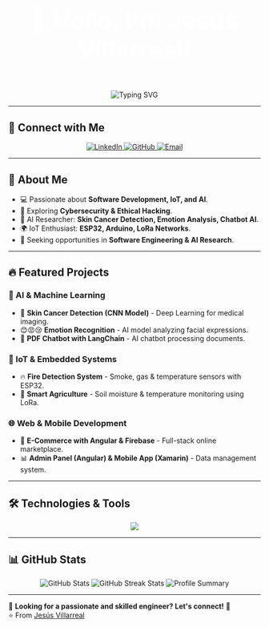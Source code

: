 <h1 align="center" style="font-size: 48px; font-weight: bold; color: white; padding: 20px; border-radius: 10px;">
  👋 Hello, I'm <b>Jesús Villarreal!</b>
</h1>

<p align="center">
  <img src="https://readme-typing-svg.herokuapp.com?color=%23FFD700&size=28&center=true&vCenter=true&width=600&lines=Software+Engineer;IoT+Developer;AI+Researcher;Cybersecurity+Learner&background=1e1e1e" alt="Typing SVG" />
</p>

---

## 🔗 Connect with Me

<p align="center">
  <a href="https://www.linkedin.com/in/jesus-villarreal/" target="_blank">
    <img src="https://img.shields.io/badge/LinkedIn-%230077B5.svg?style=for-the-badge&logo=linkedin&logoColor=white" alt="LinkedIn" />
  </a>
  <a href="https://github.com/jesusvillarreal" target="_blank">
    <img src="https://img.shields.io/badge/GitHub-%23181717.svg?style=for-the-badge&logo=github&logoColor=white" alt="GitHub" />
  </a>
  <a href="mailto:jesus.villarreal@cecar.edu.co">
    <img src="https://img.shields.io/badge/Email-%23D14836.svg?style=for-the-badge&logo=gmail&logoColor=white" alt="Email" />
  </a>
</p>

---

## 🚀 About Me

- 💻 Passionate about **Software Development, IoT, and AI**.
- 🔐 Exploring **Cybersecurity & Ethical Hacking**.
- 🔬 AI Researcher: **Skin Cancer Detection, Emotion Analysis, Chatbot AI**.
- 🌍 IoT Enthusiast: **ESP32, Arduino, LoRa Networks**.
- 🎯 Seeking opportunities in **Software Engineering & AI Research**.

---

## 🔥 Featured Projects

### 🧠 AI & Machine Learning
- 🏥 **Skin Cancer Detection (CNN Model)** - Deep Learning for medical imaging.
- 😊😡😢 **Emotion Recognition** - AI model analyzing facial expressions.
- 🤖 **PDF Chatbot with LangChain** - AI chatbot processing documents.

### 📡 IoT & Embedded Systems
- 🔥 **Fire Detection System** - Smoke, gas & temperature sensors with ESP32.
- 🌾 **Smart Agriculture** - Soil moisture & temperature monitoring using LoRa.

### 🌐 Web & Mobile Development
- 🛒 **E-Commerce with Angular & Firebase** - Full-stack online marketplace.
- 📊 **Admin Panel (Angular) & Mobile App (Xamarin)** - Data management system.

---

## 🛠️ Technologies & Tools

<p align="center">
  <img src="https://skillicons.dev/icons?i=js,ts,python,angular,react,nestjs,strapi,arduino,esp32,docker,git&theme=dark" />
</p>

---

## 📊 GitHub Stats

<p align="center">
  <img src="https://github-readme-stats.vercel.app/api?username=jesusvillarreal&show_icons=true&hide_border=true&count_private=true&theme=radical&icon_color=fad000" alt="GitHub Stats" />
  <img src="https://streak-stats.demolab.com?user=jesusvillarreal&theme=radical&hide_border=true" alt="GitHub Streak Stats" />

  <img src="https://github-profile-summary-cards.vercel.app/api/cards/profile-details?username=jesusvillarreal&theme=radical" alt="Profile Summary" />
</p>

---

📌 **Looking for a passionate and skilled engineer? Let's connect!** 🚀  
⭐️ From [Jesús Villarreal](https://github.com/jesusvillarreal)

